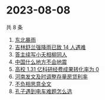 # 2023-08-08

共 8 条

<!-- BEGIN -->
<!-- 最后更新时间 Tue Aug 08 2023 05:06:23 GMT+0800 (China Standard Time) -->

1. [东北暴雨](https://www.zhihu.com/search?q=%E4%B8%9C%E5%8C%97%E6%9A%B4%E9%9B%A8)
1. [吉林舒兰强降雨已致 14 人遇难](https://www.zhihu.com/search?q=%E5%90%89%E6%9E%97%E8%88%92%E5%85%B0%E5%BC%BA%E9%99%8D%E9%9B%A8%E5%B7%B2%E8%87%B4%2014%20%E4%BA%BA%E9%81%87%E9%9A%BE)
1. [答主续写小夭相柳同人](https://www.zhihu.com/search?q=%E7%AD%94%E4%B8%BB%E7%BB%AD%E5%86%99%E5%B0%8F%E5%A4%AD%E7%9B%B8%E6%9F%B3%E5%90%8C%E4%BA%BA)
1. [中国什么地方不会地震](https://www.zhihu.com/search?q=%E4%B8%AD%E5%9B%BD%E4%BB%80%E4%B9%88%E5%9C%B0%E6%96%B9%E4%B8%8D%E4%BC%9A%E5%9C%B0%E9%9C%87)
1. [高校 1.31 亿科研经费成果转化率为 0](https://www.zhihu.com/search?q=%E9%AB%98%E6%A0%A1%201.31%20%E4%BA%BF%E7%A7%91%E7%A0%94%E7%BB%8F%E8%B4%B9%E6%88%90%E6%9E%9C%E8%BD%AC%E5%8C%96%E7%8E%87%E4%B8%BA%200)
1. [河南发文及时调整存量房贷利率](https://www.zhihu.com/search?q=%E6%B2%B3%E5%8D%97%E5%8F%91%E6%96%87%E5%8F%8A%E6%97%B6%E8%B0%83%E6%95%B4%E5%AD%98%E9%87%8F%E6%88%BF%E8%B4%B7%E5%88%A9%E7%8E%87)
1. [不负相思意全文](https://www.zhihu.com/search?q=%E4%B8%8D%E8%B4%9F%E7%9B%B8%E6%80%9D%E6%84%8F%E5%85%A8%E6%96%87)
1. [孔子遇到电车难题怎么选](https://www.zhihu.com/search?q=%E5%AD%94%E5%AD%90%E9%81%87%E5%88%B0%E7%94%B5%E8%BD%A6%E9%9A%BE%E9%A2%98%E6%80%8E%E4%B9%88%E9%80%89)

<!-- END -->
